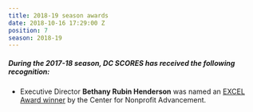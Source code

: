 ```yaml
---
title: 2018-19 season awards
date: 2018-10-16 17:29:00 Z
position: 7
season: 2018-19
---
```


##### During the **2017-18** season, DC SCORES has received the following recognition:

* Executive Director **Bethany Rubin Henderson** was named an [EXCEL Award winner](https://www.nonprofitadvancement.org/2018-excel-finalist-bethany-henderson/) by the Center for Nonprofit Advancement. 